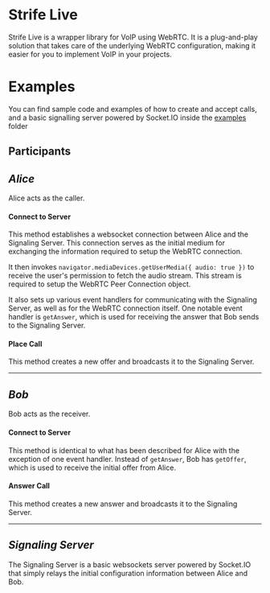 # Strife Live
Strife Live is a wrapper library for VoIP using WebRTC.
It is a plug-and-play solution that takes care of the underlying WebRTC configuration, making it easier for you to implement VoIP in your projects.

# Examples
You can find sample code and examples of how to create and accept calls, and a basic signalling server powered by Socket.IO inside the [examples](https://github.com/RushDynamic/strife-live/tree/develop/examples) folder

## Participants
## *Alice*
Alice acts as the caller.
#### Connect to Server
This method establishes a websocket connection between Alice and the Signaling Server. This connection serves as the initial medium for exchanging the information required to setup the WebRTC connection. 

It then invokes `navigator.mediaDevices.getUserMedia({ audio: true })` to receive the user's permission to fetch the audio stream. This stream is required to setup the WebRTC Peer Connection object. 

It also sets up various event handlers for communicating with the Signaling Server, as well as for the WebRTC connection itself.
One notable event handler is `getAnswer`, which is used for receiving the answer that Bob sends to the Signaling Server.

#### Place Call
This method creates a new offer and broadcasts it to the Signaling Server.

---
## *Bob*
Bob acts as the receiver.
#### Connect to Server
This method is identical to what has been described for Alice with the exception of one event handler. Instead of `getAnswer`, Bob has `getOffer`, which is used to receive the initial offer from Alice.

#### Answer Call
This method creates a new answer and broadcasts it to the Signaling Server.

---
## *Signaling Server*
The Signaling Server is a basic websockets server powered by Socket.IO that simply relays the initial configuration information between Alice and Bob.
